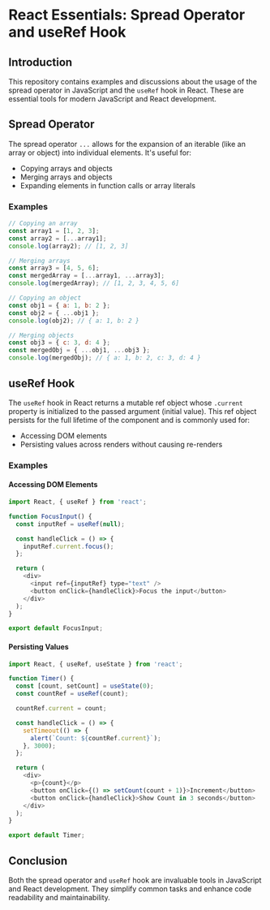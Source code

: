 # React Essentials: Spread Operator and useRef Hook

## Introduction

This repository contains examples and discussions about the usage of the spread operator in JavaScript and the `useRef` hook in React. These are essential tools for modern JavaScript and React development.

## Spread Operator

The spread operator `...` allows for the expansion of an iterable (like an array or object) into individual elements. It's useful for:

- Copying arrays and objects
- Merging arrays and objects
- Expanding elements in function calls or array literals

### Examples

```javascript
// Copying an array
const array1 = [1, 2, 3];
const array2 = [...array1];
console.log(array2); // [1, 2, 3]

// Merging arrays
const array3 = [4, 5, 6];
const mergedArray = [...array1, ...array3];
console.log(mergedArray); // [1, 2, 3, 4, 5, 6]

// Copying an object
const obj1 = { a: 1, b: 2 };
const obj2 = { ...obj1 };
console.log(obj2); // { a: 1, b: 2 }

// Merging objects
const obj3 = { c: 3, d: 4 };
const mergedObj = { ...obj1, ...obj3 };
console.log(mergedObj); // { a: 1, b: 2, c: 3, d: 4 }
```

## useRef Hook

The `useRef` hook in React returns a mutable ref object whose `.current` property is initialized to the passed argument (initial value). This ref object persists for the full lifetime of the component and is commonly used for:

- Accessing DOM elements
- Persisting values across renders without causing re-renders

### Examples

#### Accessing DOM Elements

```javascript
import React, { useRef } from 'react';

function FocusInput() {
  const inputRef = useRef(null);

  const handleClick = () => {
    inputRef.current.focus();
  };

  return (
    <div>
      <input ref={inputRef} type="text" />
      <button onClick={handleClick}>Focus the input</button>
    </div>
  );
}

export default FocusInput;
```

#### Persisting Values

```javascript
import React, { useRef, useState } from 'react';

function Timer() {
  const [count, setCount] = useState(0);
  const countRef = useRef(count);

  countRef.current = count;

  const handleClick = () => {
    setTimeout(() => {
      alert(`Count: ${countRef.current}`);
    }, 3000);
  };

  return (
    <div>
      <p>{count}</p>
      <button onClick={() => setCount(count + 1)}>Increment</button>
      <button onClick={handleClick}>Show Count in 3 seconds</button>
    </div>
  );
}

export default Timer;
```

## Conclusion

Both the spread operator and `useRef` hook are invaluable tools in JavaScript and React development. They simplify common tasks and enhance code readability and maintainability.
